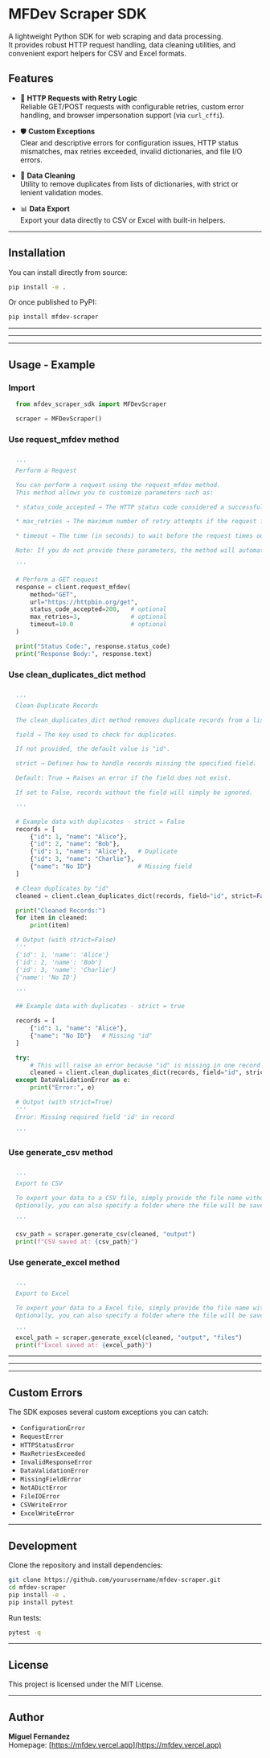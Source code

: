 # MFDev Scraper SDK

A lightweight Python SDK for web scraping and data processing.  
It provides robust HTTP request handling, data cleaning utilities, and convenient export helpers for CSV and Excel formats.

## Features

- 🚀 **HTTP Requests with Retry Logic**  
  Reliable GET/POST requests with configurable retries, custom error handling, and browser impersonation support (via `curl_cffi`).

- 🛡️ **Custom Exceptions**  
  Clear and descriptive errors for configuration issues, HTTP status mismatches, max retries exceeded, invalid dictionaries, and file I/O errors.

- 🧹 **Data Cleaning**  
  Utility to remove duplicates from lists of dictionaries, with strict or lenient validation modes.

- 📊 **Data Export**  
  Export your data directly to CSV or Excel with built-in helpers.

---

## Installation

You can install directly from source:

```bash
pip install -e .
```

Or once published to PyPI:

```bash
pip install mfdev-scraper
```

---
---
---

## Usage - Example

### Import

```python
  from mfdev_scraper_sdk import MFDevScraper

  scraper = MFDevScraper()

```

### Use request_mfdev method

```python

  '''
  Perform a Request

  You can perform a request using the request_mfdev method.
  This method allows you to customize parameters such as:

  * status_code_accepted → The HTTP status code considered a successful response.

  * max_retries → The maximum number of retry attempts if the request fails.

  * timeout → The time (in seconds) to wait before the request times out.

  Note: If you do not provide these parameters, the method will automatically use the default values.

  '''

  # Perform a GET request
  response = client.request_mfdev(
      method="GET",
      url="https://httpbin.org/get",
      status_code_accepted=200,   # optional
      max_retries=3,              # optional
      timeout=10.0                # optional
  )

  print("Status Code:", response.status_code)
  print("Response Body:", response.text)

```

### Use clean_duplicates_dict method

```python

  '''
  Clean Duplicate Records

  The clean_duplicates_dict method removes duplicate records from a list of dictionaries.

  field → The key used to check for duplicates.

  If not provided, the default value is "id".

  strict → Defines how to handle records missing the specified field.

  Default: True → Raises an error if the field does not exist.

  If set to False, records without the field will simply be ignored.

  '''

  # Example data with duplicates - strict = False
  records = [
      {"id": 1, "name": "Alice"},
      {"id": 2, "name": "Bob"},
      {"id": 1, "name": "Alice"},   # Duplicate
      {"id": 3, "name": "Charlie"},
      {"name": "No ID"}             # Missing field
  ]

  # Clean duplicates by "id"
  cleaned = client.clean_duplicates_dict(records, field="id", strict=False)

  print("Cleaned Records:")
  for item in cleaned:
      print(item)

  # Output (with strict=False)
  '''
  {'id': 1, 'name': 'Alice'}
  {'id': 2, 'name': 'Bob'}
  {'id': 3, 'name': 'Charlie'}
  {'name': 'No ID'}

  '''

  ## Example data with duplicates - strict = true

  records = [
      {"id": 1, "name": "Alice"},
      {"name": "No ID"}   # Missing "id"
  ]

  try:
      # This will raise an error because "id" is missing in one record
      cleaned = client.clean_duplicates_dict(records, field="id", strict=True)
  except DataValidationError as e:
      print("Error:", e)

  # Output (with strict=True)
  '''
  Error: Missing required field 'id' in record

  '''

```


### Use generate_csv method

```python

  '''
  Export to CSV

  To export your data to a CSV file, simply provide the file name without the extension.
  Optionally, you can also specify a folder where the file will be saved.

  '''

  csv_path = scraper.generate_csv(cleaned, "output")
  print(f"CSV saved at: {csv_path}")


```








### Use generate_excel method

```python

  '''
  Export to Excel

  To export your data to a Excel file, simply provide the file name without the extension.
  Optionally, you can also specify a folder where the file will be saved.

  '''
  excel_path = scraper.generate_excel(cleaned, "output", "files")
  print(f"Excel saved at: {excel_path}")

```
---
---


---

## Custom Errors

The SDK exposes several custom exceptions you can catch:

- `ConfigurationError`
- `RequestError`
- `HTTPStatusError`
- `MaxRetriesExceeded`
- `InvalidResponseError`
- `DataValidationError`
- `MissingFieldError`
- `NotADictError`
- `FileIOError`
- `CSVWriteError`
- `ExcelWriteError`

---

## Development

Clone the repository and install dependencies:

```bash
git clone https://github.com/yourusername/mfdev-scraper.git
cd mfdev-scraper
pip install -e .
pip install pytest
```

Run tests:

```bash
pytest -q
```

---

## License

This project is licensed under the MIT License.

---

## Author

**Miguel Fernandez**  
Homepage: [https://mfdev.vercel.app](https://mfdev.vercel.app)

